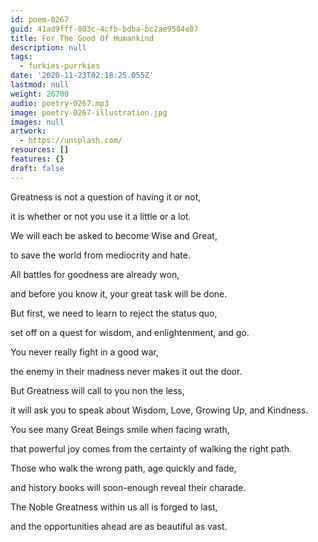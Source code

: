```yaml
---
id: poem-0267
guid: 41ad9fff-803c-4cfb-bdba-bc2ae9584e87
title: For The Good Of Humankind
description: null
tags:
  - furkies-purrkies
date: '2020-11-23T02:18:25.055Z'
lastmod: null
weight: 26700
audio: poetry-0267.mp3
image: poetry-0267-illustration.jpg
images: null
artwork:
  - https://unsplash.com/
resources: []
features: {}
draft: false
---
```


Greatness is not a question of having it or not,

it is whether or not you use it a little or a lot.

We will each be asked to become Wise and Great,

to save the world from mediocrity and hate.

All battles for goodness are already won,

and before you know it, your great task will be done.

But first, we need to learn to reject the status quo,

set off on a quest for wisdom, and enlightenment, and go.

You never really fight in a good war,

the enemy in their madness never makes it out the door.

But Greatness will call to you non the less,

it will ask you to speak about Wisdom, Love, Growing Up, and Kindness.

You see many Great Beings smile when facing wrath,

that powerful joy comes from the certainty of walking the right path.

Those who walk the wrong path, age quickly and fade,

and history books will soon-enough reveal their charade.

The Noble Greatness within us all is forged to last,

and the opportunities ahead are as beautiful as vast.
